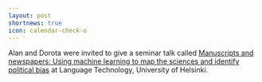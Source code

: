 ```yaml
---
layout: post
shortnews: true
icon: calendar-check-o
---
```

Alan and Dorota were invited to give a seminar talk called
[Manuscripts and newspapers: Using machine learning to map the sciences and identify political bias][talk]
at Language Technology, University of Helsinki.

[talk]: https://blogs.helsinki.fi/language-technology/research-seminar-fall-2019/

